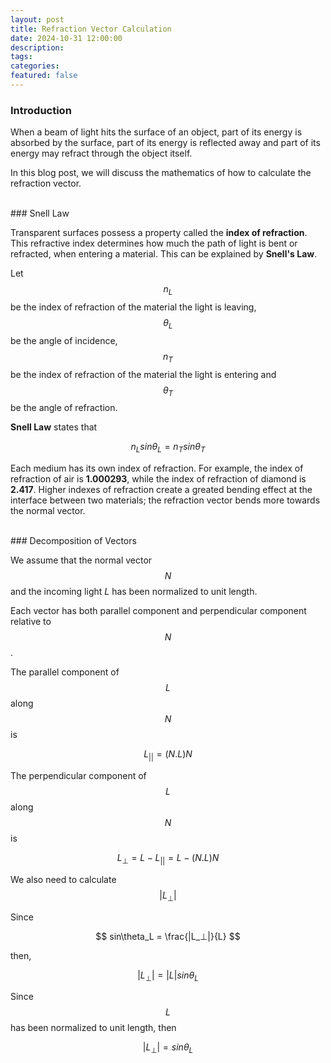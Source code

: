 ```yaml
---
layout: post
title: Refraction Vector Calculation
date: 2024-10-31 12:00:00
description:
tags:
categories:
featured: false
---
```


### Introduction <br>

When a beam of light hits the surface of an object, part of its energy is absorbed by the surface, part of its energy is reflected away and part of its energy may refract through the object itself. 

In this blog post, we will discuss the mathematics of how to calculate the refraction vector. 

<br> 
### Snell Law <br>

Transparent surfaces possess a property called the **index of refraction**. This refractive index determines how much the path of light is bent or refracted, when entering a material. This can be explained by **Snell's Law**. 

Let $$n_L$$ be the index of refraction of the material the light is leaving, $$\theta_L$$ be the angle of incidence, $$n_T$$ be the index of refraction of the material the light is entering and $$\theta_T$$ be the angle of refraction. 

**Snell Law** states that

$$
n_L sin \theta_L = n_T sin \theta_T
$$

Each medium has its own index of refraction. For example, the index of refraction of air is **1.000293**, while the index of refraction of diamond is **2.417**. Higher indexes of refraction create a greated bending effect at the interface between two materials; the refraction vector bends more towards the normal vector. 

<br> 
### Decomposition of Vectors<br> 

We assume that the normal vector $$N$$ and the incoming light $L$ has been normalized to unit length. 

Each vector has both parallel component and perpendicular component relative to $$N$$. 
  
The parallel component of $$L$$ along $$N$$ is 

$$
L_{||} = (N.L)N
$$

The perpendicular component of $$L$$ along $$N$$ is 

$$
L_⊥ = L - L_{||} = L - (N.L)N
$$

We also need to calculate $$|L_⊥|$$ 

Since 

$$
sin\theta_L = \frac{|L_⊥|}{L}
$$ 

then, 

$$
|L_⊥| = |L| sin \theta_L
$$

Since $$L$$ has been normalized to unit length, then 

$$
|L_⊥| = sin\theta_L
$$
